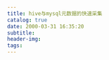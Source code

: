```yaml
---
title: hive与mysql元数据的快速采集
catalog: true
date: 2000-03-31 16:35:20
subtitle:
header-img:
tags:
---
```

